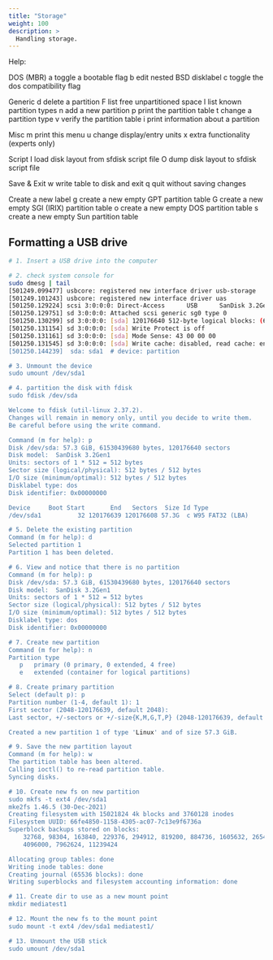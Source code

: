 ```yaml
---
title: "Storage"
weight: 100
description: >
  Handling storage.
---
```



Help:

  DOS (MBR)
   a   toggle a bootable flag
   b   edit nested BSD disklabel
   c   toggle the dos compatibility flag

  Generic
   d   delete a partition
   F   list free unpartitioned space
   l   list known partition types
   n   add a new partition
   p   print the partition table
   t   change a partition type
   v   verify the partition table
   i   print information about a partition

  Misc
   m   print this menu
   u   change display/entry units
   x   extra functionality (experts only)

  Script
   I   load disk layout from sfdisk script file
   O   dump disk layout to sfdisk script file

  Save & Exit
   w   write table to disk and exit
   q   quit without saving changes

  Create a new label
   g   create a new empty GPT partition table
   G   create a new empty SGI (IRIX) partition table
   o   create a new empty DOS partition table
   s   create a new empty Sun partition table

## Formatting a USB drive



```bash
# 1. Insert a USB drive into the computer

# 2. check system console for
sudo dmesg | tail
[501249.099477] usbcore: registered new interface driver usb-storage
[501249.101243] usbcore: registered new interface driver uas
[501250.129224] scsi 3:0:0:0: Direct-Access      USB      SanDisk 3.2Gen1 1.00 PQ: 0 ANSI: 6
[501250.129751] sd 3:0:0:0: Attached scsi generic sg0 type 0
[501250.130299] sd 3:0:0:0: [sda] 120176640 512-byte logical blocks: (61.5 GB/57.3 GiB)
[501250.131154] sd 3:0:0:0: [sda] Write Protect is off
[501250.131161] sd 3:0:0:0: [sda] Mode Sense: 43 00 00 00
[501250.131545] sd 3:0:0:0: [sda] Write cache: disabled, read cache: enabled, doesn't support DPO or FUA
[501250.144239]  sda: sda1  # device: partition

# 3. Unmount the device
sudo umount /dev/sda1

# 4. partition the disk with fdisk
sudo fdisk /dev/sda

Welcome to fdisk (util-linux 2.37.2).
Changes will remain in memory only, until you decide to write them.
Be careful before using the write command.

Command (m for help): p
Disk /dev/sda: 57.3 GiB, 61530439680 bytes, 120176640 sectors
Disk model:  SanDisk 3.2Gen1
Units: sectors of 1 * 512 = 512 bytes
Sector size (logical/physical): 512 bytes / 512 bytes
I/O size (minimum/optimal): 512 bytes / 512 bytes
Disklabel type: dos
Disk identifier: 0x00000000

Device     Boot Start       End   Sectors  Size Id Type
/dev/sda1          32 120176639 120176608 57.3G  c W95 FAT32 (LBA)

# 5. Delete the existing partition
Command (m for help): d
Selected partition 1
Partition 1 has been deleted.

# 6. View and notice that there is no partition
Command (m for help): p
Disk /dev/sda: 57.3 GiB, 61530439680 bytes, 120176640 sectors
Disk model:  SanDisk 3.2Gen1
Units: sectors of 1 * 512 = 512 bytes
Sector size (logical/physical): 512 bytes / 512 bytes
I/O size (minimum/optimal): 512 bytes / 512 bytes
Disklabel type: dos
Disk identifier: 0x00000000

# 7. Create new partition
Command (m for help): n
Partition type
   p   primary (0 primary, 0 extended, 4 free)
   e   extended (container for logical partitions)

# 8. Create primary partition
Select (default p): p
Partition number (1-4, default 1): 1
First sector (2048-120176639, default 2048): 
Last sector, +/-sectors or +/-size{K,M,G,T,P} (2048-120176639, default 120176639): 

Created a new partition 1 of type 'Linux' and of size 57.3 GiB.

# 9. Save the new partition layout
Command (m for help): w
The partition table has been altered.
Calling ioctl() to re-read partition table.
Syncing disks.

# 10. Create new fs on new partition
sudo mkfs -t ext4 /dev/sda1
mke2fs 1.46.5 (30-Dec-2021)
Creating filesystem with 15021824 4k blocks and 3760128 inodes
Filesystem UUID: 66fe4850-1158-4305-ac07-7c13e9f6736a
Superblock backups stored on blocks: 
	32768, 98304, 163840, 229376, 294912, 819200, 884736, 1605632, 2654208, 
	4096000, 7962624, 11239424

Allocating group tables: done                            
Writing inode tables: done                            
Creating journal (65536 blocks): done
Writing superblocks and filesystem accounting information: done   

# 11. Create dir to use as a new mount point
mkdir mediatest1

# 12. Mount the new fs to the mount point
sudo mount -t ext4 /dev/sda1 mediatest1/

# 13. Unmount the USB stick
sudo umount /dev/sda1

```